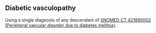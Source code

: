 ## Diabetic vasculopathy 

Using a single diagnosis of any descendant of [SNOMED CT 421895002 (Peripheral vascular disorder due to diabetes mellitus)](https://athena.ohdsi.org/search-terms/terms/321822).

<!---
```SQL
{}
```
-->
